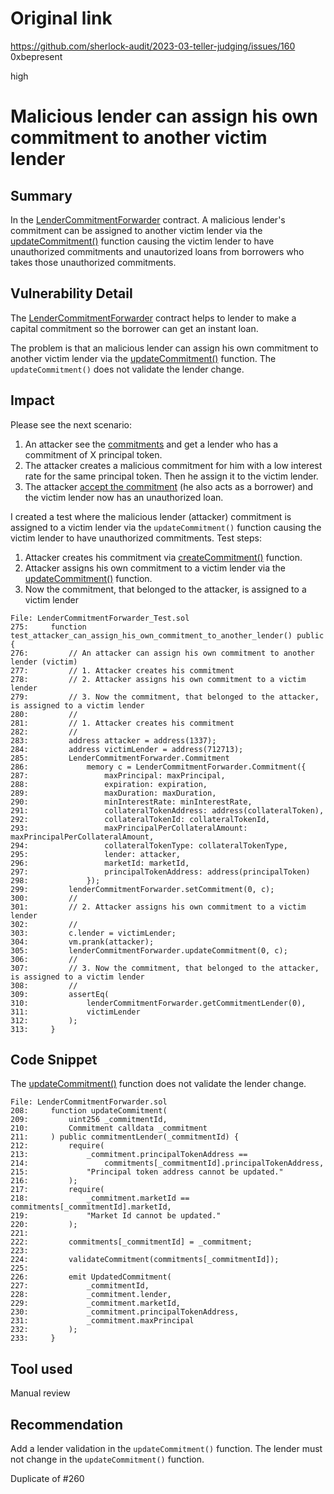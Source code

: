 # Original link
https://github.com/sherlock-audit/2023-03-teller-judging/issues/160
0xbepresent

high

# Malicious lender can assign his own commitment to another victim lender

## Summary

In the [LenderCommitmentForwarder](https://github.com/sherlock-audit/2023-03-teller/blob/main/teller-protocol-v2/packages/contracts/contracts/LenderCommitmentForwarder.sol) contract. A malicious lender's commitment can be assigned to another victim lender via the [updateCommitment()](https://github.com/sherlock-audit/2023-03-teller/blob/main/teller-protocol-v2/packages/contracts/contracts/LenderCommitmentForwarder.sol#L208) function causing the victim lender to have unauthorized commitments and unautorized loans from borrowers who takes those unauthorized commitments.


## Vulnerability Detail

The [LenderCommitmentForwarder](https://github.com/sherlock-audit/2023-03-teller/blob/main/teller-protocol-v2/packages/contracts/contracts/LenderCommitmentForwarder.sol) contract helps to lender to make a capital commitment so the borrower can get an instant loan.

The problem is that an malicious lender can assign his own commitment to another victim lender via the [updateCommitment()](https://github.com/sherlock-audit/2023-03-teller/blob/main/teller-protocol-v2/packages/contracts/contracts/LenderCommitmentForwarder.sol#L208) function. The ```updateCommitment()``` does not validate the lender change.

## Impact

Please see the next scenario:

1. An attacker see the [commitments](https://github.com/sherlock-audit/2023-03-teller/blob/main/teller-protocol-v2/packages/contracts/contracts/LenderCommitmentForwarder.sol#L57) and get a lender who has a commitment of X principal token.
2. The attacker creates a malicious commitment for him with a low interest rate for the same principal token. Then he assign it to the victim lender.
3. The attacker [accept the commitment](https://github.com/sherlock-audit/2023-03-teller/blob/main/teller-protocol-v2/packages/contracts/contracts/LenderCommitmentForwarder.sol#L300) (he also acts as a borrower) and the victim lender now has an unauthorized loan.

I created a test where the malicious lender (attacker) commitment is assigned to a victim lender via the ```updateCommitment()``` function causing the victim lender to have unauthorized commitments. Test steps:

1. Attacker creates his commitment via [createCommitment()](https://github.com/sherlock-audit/2023-03-teller/blob/main/teller-protocol-v2/packages/contracts/contracts/LenderCommitmentForwarder.sol#L177) function.
2. Attacker assigns his own commitment to a victim lender via the [updateCommitment()](https://github.com/sherlock-audit/2023-03-teller/blob/main/teller-protocol-v2/packages/contracts/contracts/LenderCommitmentForwarder.sol#L208) function.
3. Now the commitment, that belonged to the attacker, is assigned to a victim lender

```solidity
File: LenderCommitmentForwarder_Test.sol
275:     function test_attacker_can_assign_his_own_commitment_to_another_lender() public {
276:         // An attacker can assign his own commitment to another lender (victim)
277:         // 1. Attacker creates his commitment
278:         // 2. Attacker assigns his own commitment to a victim lender
279:         // 3. Now the commitment, that belonged to the attacker, is assigned to a victim lender
280:         //
281:         // 1. Attacker creates his commitment
282:         //
283:         address attacker = address(1337);
284:         address victimLender = address(712713);
285:         LenderCommitmentForwarder.Commitment
286:             memory c = LenderCommitmentForwarder.Commitment({
287:                 maxPrincipal: maxPrincipal,
288:                 expiration: expiration,
289:                 maxDuration: maxDuration,
290:                 minInterestRate: minInterestRate,
291:                 collateralTokenAddress: address(collateralToken),
292:                 collateralTokenId: collateralTokenId,
293:                 maxPrincipalPerCollateralAmount: maxPrincipalPerCollateralAmount,
294:                 collateralTokenType: collateralTokenType,
295:                 lender: attacker,
296:                 marketId: marketId,
297:                 principalTokenAddress: address(principalToken)
298:             });
299:         lenderCommitmentForwarder.setCommitment(0, c);
300:         //
301:         // 2. Attacker assigns his own commitment to a victim lender
302:         //
303:         c.lender = victimLender;
304:         vm.prank(attacker);
305:         lenderCommitmentForwarder.updateCommitment(0, c);
306:         //
307:         // 3. Now the commitment, that belonged to the attacker, is assigned to a victim lender
308:         //
309:         assertEq(
310:             lenderCommitmentForwarder.getCommitmentLender(0),
311:             victimLender
312:         );
313:     }
```

## Code Snippet

The [updateCommitment()](https://github.com/sherlock-audit/2023-03-teller/blob/main/teller-protocol-v2/packages/contracts/contracts/LenderCommitmentForwarder.sol#L208) function does not validate the lender change.

```solidity
File: LenderCommitmentForwarder.sol
208:     function updateCommitment(
209:         uint256 _commitmentId,
210:         Commitment calldata _commitment
211:     ) public commitmentLender(_commitmentId) {
212:         require(
213:             _commitment.principalTokenAddress ==
214:                 commitments[_commitmentId].principalTokenAddress,
215:             "Principal token address cannot be updated."
216:         );
217:         require(
218:             _commitment.marketId == commitments[_commitmentId].marketId,
219:             "Market Id cannot be updated."
220:         );
221: 
222:         commitments[_commitmentId] = _commitment;
223: 
224:         validateCommitment(commitments[_commitmentId]);
225: 
226:         emit UpdatedCommitment(
227:             _commitmentId,
228:             _commitment.lender,
229:             _commitment.marketId,
230:             _commitment.principalTokenAddress,
231:             _commitment.maxPrincipal
232:         );
233:     }
```

## Tool used

Manual review

## Recommendation

Add a lender validation in the ```updateCommitment()``` function. The lender must not change in the ```updateCommitment()``` function.

Duplicate of #260

